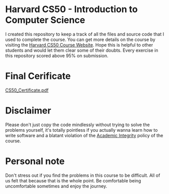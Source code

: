 # Harvard CS50 - Introduction to Computer Science
I created this repository to keep a track of all the files and source code that I used to complete the course. You can get more details on the course by visiting the [Harvard CS50 Course Website](https://cs50.harvard.edu/x/2021/). Hope this is helpful to other students and would let them clear some of their doubts. Every exercise in this repository scored above 95% on submission.

# Final Cerificate
[CS50_Certificate.pdf](https://github.com/AryanK1511/HarvardCS50-intro-course/files/8192819/CS50_Certificate.pdf)

# Disclaimer
Please don't just copy the code mindlessly without trying to solve the problems yourself, it's totally pointless if you actually wanna learn how to write software and a blatant violation of the [Academic Integrity](https://cs50.harvard.edu/x/2021/honesty/) policy of the course.

# Personal note
Don't stress out if you find the problems in this course to be difficult. All of us felt that because that is the whole point. Be comfortable being uncomfortable sometimes and enjoy the journey.
